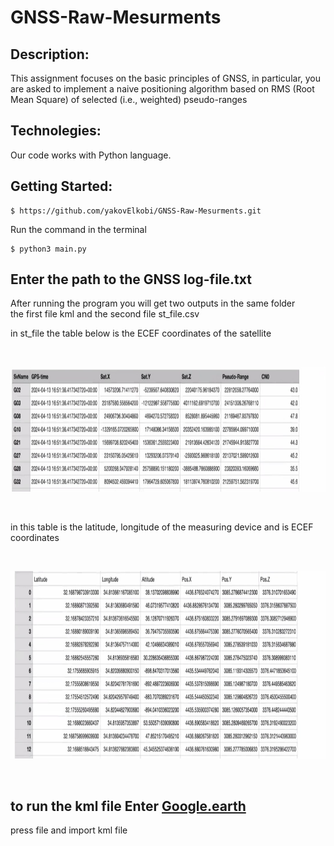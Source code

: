 # GNSS-Raw-Mesurments
## Description:
This assignment focuses on the basic principles of GNSS, in particular, you are asked to implement a naive positioning algorithm based on RMS (Root Mean Square) of selected (i.e., weighted) pseudo-ranges
## Technolegies:
Our code works with Python language.
## Getting Started:
```
$ https://github.com/yakovElkobi/GNSS-Raw-Mesurments.git
```
Run the command in the terminal
```
$ python3 main.py
```
## Enter the path to the GNSS log-file.txt

After running the program you will get two outputs in the same folder <br>
the first file kml and the second file st_file.csv <br>

in st_file the table below is the ECEF coordinates of the satellite

<p>&nbsp;</p>
<p align="center">
 <img width="800" height="200" src = https://github.com/yakovElkobi/GNSS-Raw-Mesurments/blob/main/photos/WhatsApp%20Image%202024-05-21%20at%2000.25.34.jpeg
   </p>
<p>&nbsp;</p>

in this table is the latitude, longitude of the measuring device and is ECEF coordinates
<p>&nbsp;</p>
<p align="center">
 <img width="800" height="300" src = https://github.com/yakovElkobi/GNSS-Raw-Mesurments/blob/main/photos/WhatsApp%20Image%202024-05-21%20at%2000.26.09.jpeg 
   </p>
<p>&nbsp;</p>

## to run the kml file Enter [Google.earth](https://earth.google.com/)
press file and import kml file
